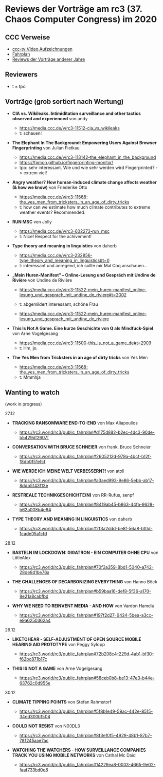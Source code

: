 # Reviews der Vorträge am rc3 (37. Chaos Computer Congress) im 2020

CCC Verweise
------------
* [ccc-tv Video Aufzeichnungen](https://media.ccc.de/b/conferences/rc3)
* [Fahrplan](https://rc3.world/rc3/public_fahrplan)
* [Reviews der Vorträge anderer Jahre](https://github.com/tpo/C3_talks_annotations/blob/master/README.md)

Reviewers
---------

* t = tpo

Vorträge (grob sortiert nach Wertung)
-------------------------------------

*   __CIA vs. Wikileaks. Intimiditation surveillance and other tactics observed and experienced__ von andy
    * https://media.ccc.de/v/rc3-11512-cia_vs_wikileaks
    * t: schauen!

*   __The Elephant In The Background: Empowering Users Against Browser Fingerprinting__ von Julian Fietkau
    * https://media.ccc.de/v/rc3-113142-the_elephant_in_the_background
    * https://fpmon.github.io/fingerprinting-monitor/
    * tpo: sehr interessant. Wie und wie sehr werden wird Fingerprinted? -> extrem viel!

*   __Angry weather? How human-induced climate change affects weather (& how we know)__ von Friederike Otto
    * https://media.ccc.de/v/rc3-11568-the_yes_men_from_tricksters_in_an_age_of_dirty_tricks
    * t: how can we estimate how much climate contributes to extreme weather events? Recommended.
   
*   __RUN MSC__ von Jolly
    * https://media.ccc.de/v/rc3-602273-run_msc
    * t: Nice! Respect for the achivement!

*   __Type theory and meaning in linguistics__ von daherb
    * https://media.ccc.de/v/rc3-232856-type_theory_and_meaning_in_linguistics#t=0
    * t: interessant und anregend, ich sollte mir Mal Coq anschauen...

*   __„Mein Huren-Manifest“ – Online-Lesung und Gespräch mit Undine de Rivière__ von Undine de Rivière
    * https://media.ccc.de/v/rc3-11522-mein_huren-manifest_online-lesung_und_gesprach_mit_undine_de_riviere#t=2002
    * t: abgemildert interessant, schöne Frau

    * https://media.ccc.de/v/rc3-11522-mein_huren-manifest_online-lesung_und_gesprach_mit_undine_de_riviere
*   __This Is Not A Game. Eine kurze Geschichte von Q als Mindfuck-Spiel__ von Arne Vogelgesang
    * https://media.ccc.de/v/rc3-11500-this_is_not_a_game_de#t=2909
    * t: Hm, jo.

*   __The Yes Men from Tricksters in an age of dirty tricks__ von Yes Men
    * https://media.ccc.de/v/rc3-11568-the_yes_men_from_tricksters_in_an_age_of_dirty_tricks
    * t: Mmmhja
   

Wanting to watch
----------------

(work in progress)

27.12

*   __TRACKING RANSOMWARE END-TO-END__ von Max Aliapoulios
    * https://rc3.world/rc3/public_fahrplan#d175d882-b2ec-4dc3-90de-b5429df2607f

*   __CONVERSATION WITH BRUCE SCHNEIER__ von frank, Bruce Schneier
    * https://rc3.world/rc3/public_fahrplan#2605212d-979a-4bcf-b12f-f8db0f51efcf

*   __WIE WERDE ICH MEINE WELT VERBESSERN?!__ von atoll
    * https://rc3.world/rc3/public_fahrplan#a3aed993-9e86-5ebb-ab17-8ddb5143f13e

*   __RESTREALE TECHNIKGESCHICHTE(N)__ von RR-Rufus, senpf
    * https://rc3.world/rc3/public_fahrplan#8419ab45-b863-44fa-9628-b62a008b4e64

*   __TYPE THEORY AND MEANING IN LINGUISTICS__ von daherb
    * https://rc3.world/rc3/public_fahrplan#2f3a2ddd-be8f-56a8-b10d-1cade05a1cfd

28.12

*   __BASTELN IM LOCKDOWN: GIGATRON - EIN COMPUTER OHNE CPU__ von LittleAlex
    * https://rc3.world/rc3/public_fahrplan#70f3a359-8bd1-5040-a742-28de8d1be76a

*   __THE CHALLENGES OF DECARBONIZING EVERYTHING__ von Hanno Böck
    * https://rc3.world/rc3/public_fahrplan#b59baa16-def8-5f36-a170-8e21a8cabfbd

*   __WHY WE NEED TO REINVENT MEDIA - AND HOW__ von Vardon Hamdiu
    * https://rc3.world/rc3/public_fahrplan#197f2d27-6424-5bea-a3cc-e9a6250362a4

29.12

*   __LIKETOHEAR - SELF-ADJUSTMENT OF OPEN SOURCE MOBILE HEARING AID PROTOTYPE__ von Peggy Sylopp
    * https://rc3.world/rc3/public_fahrplan#72b208c4-229d-4ab1-bf30-f62bc871b17c

*   __THIS IS NOT A GAME__ von Arne Vogelgesang
    * https://rc3.world/rc3/public_fahrplan#58ceb0b8-be13-47e3-b44e-63762c0d955e

30.12

*   __CLIMATE TIPPING POINTS__ von Stefan Rahmstorf
    * https://rc3.world/rc3/public_fahrplan#5f8b1e49-59ac-442e-8515-34ed300b1504

*   __COULD NOT RESIST__ von N00DL3
    * https://rc3.world/rc3/public_fahrplan#8f3ef0f5-4929-48b1-87b7-781245aae7ac

*   __WATCHING THE WATCHERS - HOW SURVEILLANCE COMPANIES TRACK YOU USING MOBILE NETWORKS__ von Cathal Mc Daid
    * https://rc3.world/rc3/public_fahrplan#14229ea8-0003-4665-9e02-faaf733bd0e8

